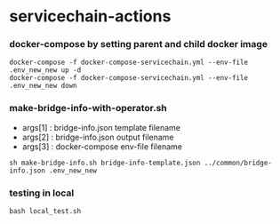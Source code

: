 # servicechain-actions

### docker-compose by setting parent and child docker image
```shell
docker-compose -f docker-compose-servicechain.yml --env-file .env_new_new up -d
docker-compose -f docker-compose-servicechain.yml --env-file .env_new_new down
```

### make-bridge-info-with-operator.sh
- args[1] : bridge-info.json template filename
- args[2] : bridge-info.json output filename
- args[3] : docker-compose env-file filename
```shell
sh make-bridge-info.sh bridge-info-template.json ../common/bridge-info.json .env_new_new
```

### testing in local
```shell
bash local_test.sh
```
